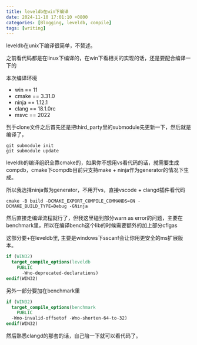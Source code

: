 ```yaml
---
title: leveldb在win下编译
date: 2024-11-10 17:01:10 +0800
categories: [Blogging, leveldb, compile]
tags: [writing]
---
```


leveldb在unix下编译很简单，不赘述。

之前看代码都是在linux下编译的，在win下看相关的实现的话，还是要配合编译一下的

本次编译环境

+ win == 11
+ cmake == 3.31.0
+ ninja == 1.12.1
+ clang == 18.1.0rc
+ msvc == 2022

到手clone文件之后首先还是把third_party里的submodule先更新一下，然后就是编译了，

```shell
git submodule init
git submodule update
```

leveldb的编译组织全靠cmake的，如果你不想用vs看代码的话，就需要生成compdb，cmake下compdb目前只支持make + ninja作为generator的情况下生成。

所以我选择ninja做为generator，不用开vs，直接vscode + clangd插件看代码

```shell
cmake -B build -DCMAKE_EXPORT_COMPILE_COMMANDS=ON -DCMAKE_BUILD_TYPE=Debug -GNinja
```

然后直接走编译流程就行了，但我这里碰到部分warn as error的问题，主要在benchmark里，所以在编译bench这个lib的时候需要额外的加上部分cflgas

这部分要+在leveldb里, 主要是windows下sscanf会让你用更安全的ms扩展版本。

```cmake
if (WIN32)
  target_compile_options(leveldb
    PUBLIC
      -Wno-deprecated-declarations)
endif(WIN32)
```

另外一部分要加在benchmark里

```cmake
if (WIN32)
  target_compile_options(benchmark 
    PUBLIC 
  -Wno-invalid-offsetof -Wno-shorten-64-to-32)
endif(WIN32)
```


然后熟悉clangd的那套的话，自己陪一下就可以看代码了。

